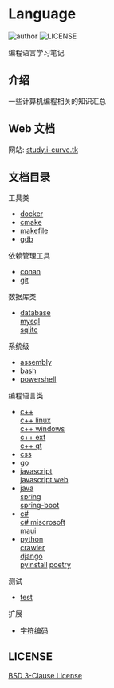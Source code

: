 # Language

![author](https://img.shields.io/badge/author-i--curve-brightgreen) ![LICENSE](https://img.shields.io/badge/license-BSD--3-brightgreen)

编程语言学习笔记

## 介绍

一些计算机编程相关的知识汇总

## Web 文档

网站: [study.i-curve.tk](https://study.i-curve.tk)

## 文档目录

工具类

- [docker](DOCKER/README.md)
- [cmake](CMAKE/README.md)
- [makefile](TOOL/make.md)
- [gdb](TOOL/gdb.md)

依赖管理工具

- [conan](TOOL/conan.md)
- [git](TOOL/git.md)

数据库类

- [database](DATABASE)  
  [mysql](DATABASE/MYSQL/README.md)  
  [sqlite](DATABASE/SQLITE/README.md)

系统级

- [assembly](ASSEMBLY/README.md)
- [bash](BASH/README.md)
- [powershell](POWERSHELL/README.md)

编程语言类

- [c++](C++/README.md)  
  [c++ linux](C++/linux.md)  
  [c++ windows](C++/windows.md)  
  [c++ ext](C++/extension.md)  
  [c++ qt](C++/qt.md)
- [css](CSS/README.md)
- [go](GO/README.md)
- [javascript](JS/README.md)  
  [javascript web](JS/WEB.md)
- [java](JAVA/README.md)  
  [spring](JAVA/spring.md)  
  [spring-boot](JAVA/spring-boot.md)
- [c#](CSHARP/README.md)  
  [c# miscrosoft](CSHARP/microsoft.md)  
  [maui](C#/maui.md)
- [python](PYTHON/README.md)  
  [crawler](PYTHON/爬虫.md)  
  [django](PYTHON/django.md)  
  [pyinstall](PYTHON/pyinstall.md)
  [poetry](PYTHON/poetry.md)

测试

- [test](TEST/README.md)

扩展

- [字符编码](TOOL/字符编码.md)

## LICENSE

[BSD 3-Clause License](LICENSE)
